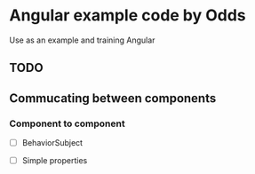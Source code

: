 # Angular example code by Odds 

Use as an example and training Angular

## TODO 

## Commucating between components
### Component to component
- [ ] BehaviorSubject
- [ ] Simple properties


